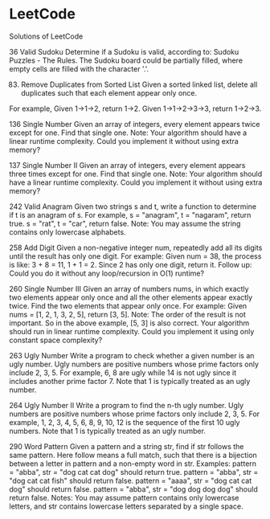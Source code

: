 # LeetCode
Solutions of LeetCode

36 Valid Sudoku
Determine if a Sudoku is valid, according to: Sudoku Puzzles - The Rules.
The Sudoku board could be partially filled, where empty cells are filled with the character '.'.

83. Remove Duplicates from Sorted List
Given a sorted linked list, delete all duplicates such that each element appear only once.

For example,
Given 1->1->2, return 1->2.
Given 1->1->2->3->3, return 1->2->3. 

136 Single Number
Given an array of integers, every element appears twice except for one. Find that single one.
Note:
Your algorithm should have a linear runtime complexity. Could you implement it without using extra memory? 

137 Single Number II
Given an array of integers, every element appears three times except for one. Find that single one.
Note:
Your algorithm should have a linear runtime complexity. Could you implement it without using extra memory?

242 Valid Anagram
Given two strings s and t, write a function to determine if t is an anagram of s.
For example,
s = "anagram", t = "nagaram", return true.
s = "rat", t = "car", return false.
Note:
You may assume the string contains only lowercase alphabets.

258 Add Digit
Given a non-negative integer num, repeatedly add all its digits until the result has only one digit.
For example:  Given num = 38, the process is like: 3 + 8 = 11, 1 + 1 = 2. Since 2 has only one digit, return it.
Follow up:  Could you do it without any loop/recursion in O(1) runtime? 

260 Single Number III
Given an array of numbers nums, in which exactly two elements appear only once and all the other elements appear exactly twice. Find the two elements that appear only once.
For example:  Given nums = [1, 2, 1, 3, 2, 5], return [3, 5].
Note:
The order of the result is not important. So in the above example, [5, 3] is also correct.
Your algorithm should run in linear runtime complexity. Could you implement it using only constant space complexity?

263 Ugly Number
Write a program to check whether a given number is an ugly number.
Ugly numbers are positive numbers whose prime factors only include 2, 3, 5. For example, 6, 8 are ugly while 14 is not ugly since it includes another prime factor 7.
Note that 1 is typically treated as an ugly number. 

264 Ugly Number II
Write a program to find the n-th ugly number.
Ugly numbers are positive numbers whose prime factors only include 2, 3, 5. For example, 1, 2, 3, 4, 5, 6, 8, 9, 10, 12 is the sequence of the first 10 ugly numbers.
Note that 1 is typically treated as an ugly number. 

290 Word Pattern
Given a pattern and a string str, find if str follows the same pattern.
Here follow means a full match, such that there is a bijection between a letter in pattern and a non-empty word in str.
Examples:
    pattern = "abba", str = "dog cat cat dog" should return true.
    pattern = "abba", str = "dog cat cat fish" should return false.
    pattern = "aaaa", str = "dog cat cat dog" should return false.
    pattern = "abba", str = "dog dog dog dog" should return false.
Notes:
You may assume pattern contains only lowercase letters, and str contains lowercase letters separated by a single space. 